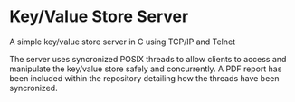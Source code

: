 # Key/Value Store Server
A simple key/value store server in C using TCP/IP and Telnet

The server uses syncronized POSIX threads to allow clients to access and manipulate the key/value store safely and concurrently.
A PDF report has been included within the repository detailing how the threads have been syncronized.

